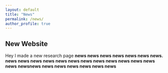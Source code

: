 ```yaml
---
layout: default
title: "News"
permalink: /news/
author_profile: true
---
```


## New Website

Hey I made a new research page <b>
  news news news news news news news. news news news news news news news news news news news news news newsnews news news news news news news
